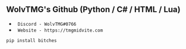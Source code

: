 ## WolvTMG's Github (Python / C# / HTML / Lua)

* ` Discord - WolvTMG#0766`
* ` Website - https://tmgmidvite.com`

```sh-session
pip install bitches
```
